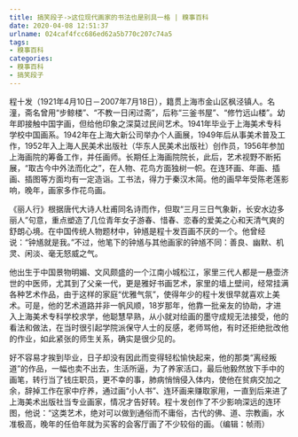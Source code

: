 ```yaml
---
title: 搞笑段子->这位现代画家的书法也是别具一格 | 糗事百科
date: 2020-04-08 12:51:37
urlname: 024caf4fcc686ed62a5b770c207c74a5
tags: 
- 糗事百科
categories:
- 糗事百科
- 搞笑段子
---
```

程十发（1921年4月10日－2007年7月18日），籍贯上海市金山区枫泾镇人。名潼，斋名曾用“步鲸楼”、“不教一日闲过斋”，后称“三釜书屋”、“修竹远山楼”。幼年即接触中国字画，但给他印象之深莫过民间艺术。1941年毕业于上海美术专科学校中国画系。1942年在上海大新公司举办个人画展，1949年后从事美术普及工作，1952年入上海人民美术出版社（华东人民美术出版社）创作员，1956年参加上海画院的筹备工作，并任画师。长期任上海画院院长，此后，艺术视野不断拓展，“取古今中外法而化之”，在人物、花鸟方面独树一帜。在连环画、年画、插画、插图等方面均有一定造诣。工书法，得力于秦汉木简。他的画早年受陈老莲影响，晚年，画家多作花鸟画。

《丽人行》根据唐代大诗人杜甫同名诗而作，但取“三月三日气象新，长安水边多丽人”句意，重点塑造了几位青年女子游春、惜春、恋春的爱美之心和天清气爽的舒朗心境。在中国传统人物题材中，钟馗是程十发百画不厌的一个。他曾经说：“钟馗就是我。”不过，他笔下的钟馗与其他画家的钟馗不同：善良、幽默、机灵、闲淡、毫无怒威之气。

他出生于中国景物明媚、文风颇盛的一个江南小城松江，家里三代人都是一悬壶济世的中医师，尤其到了父亲一代，更是雅好书画艺术，家里的墙上壁间，经常挂满各种艺术作品，由于这样的家庭“优雅气氛”，使得年少的程十发很早就喜欢上美术。可是，他的艺术道路并非一帆风顺，18岁那年，他靠一批亲友的协助，才进入上海美术专科学校求学，他聪慧早熟，从小就对绘画的墨守成规无法接受，他的看法和做法，在当时很引起学院派保守人士的反感，老师骂他，有时还拒绝批改他的作业，如此紧张的师生关系，确实是很少见的。

好不容易才挨到毕业，日子却没有因此而变得轻松愉快起来，他的那类“离经叛道”的作品，一幅也卖不出去，生活所逼，为了养家活口，最后他毅然放下手中的画笔，转行当了钱庄职员，更不幸的事，肺病悄悄侵入体内，使他在贫病交加之余，辞掉工作在家中疗养，通过画“小人书”、连环画来赚取家用，一直到后来进了上海美术出版社当专业画家，情况才告好转。程十发创作了不少影响深远的连环图，他说：“这类艺术，绝对可以做到通俗而不庸俗，古代的佛、道、宗教画，水准极高，晚年的任伯年就为买客的会客厅画了不少较俗的画。（编辑：帧雨）


